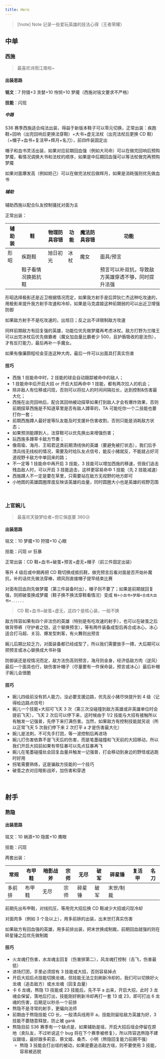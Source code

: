 ```yaml
---
title: Hero
---
```


> [!note] Note
> 记录一些爱玩英雄的技法心得（王者荣耀）

## 中单

### 西施

> 最喜欢诗雨江南啦~
#### 出装思路

**铭文**：7 狩猎+3 贪婪+10 怜悯+10 梦魇（西施对铭文要求不严格）

**技能**：闪现

##### 中路

S36 赛季西施适合纯法出装，得益于新版本鞋子可以零元切换，正常出装：疾跑鞋+回响（出完回响后更换法穿鞋）+大书+虚无法杖（出完法杖后更换 CD 鞋）（+帽子+血书+复活甲+辉月+名刀），前四件装固定出

帽子和血书灵活出装，如果对应前期回血强（例如大司命）可以在做完回响后预购梦魇，看情况调换大书和法杖的顺序，如果是中后期回血强可以等法杖做完再预购梦魇

如果对面爆发高（例如妲己）可以在做完法杖后做辉月，如果是消耗强则优先做血书

##### 辅助

辅助西施以配合队友控制骚扰对面为主

正常出装：

| 辅助装 | 鞋         | 物理防具容错 | 功能  | 魔法防具容错 | 功能                        |
| --- | --------- | ------ | --- | ------ | ------------------------- |
| 形昭  | 疾跑鞋       | 旭日初光   | 冰杖  | 魔女     | 面具/预言                     |
|     | 鞋子看情况换抵抗鞋 |        |     |        | 预言可以补双抗，导致敌方英雄穿透不够，同时提升法强 |

形昭选择极影还是近卫根据情况而定，如果我方射手是后羿狄仁杰这种吃攻速的，用极影来提升我方射手攻速和冷却，如果是马克虞姬这种前期弱的可以出近卫增强防御

如果敌方射手不是吃攻速的，出旭日；反之出不详限制敌方攻速

同样前期敌方有回复强的英雄，功能位优先做梦魇再考虑冰杖。敌方打野为兰陵王可以出完冰杖后优先做霸者（魔女加血量比霸者少 500，且护盾吸收的是法伤），才有反打能力，最后再补一手魔女。

如果有像廉颇程咬金亚连这种大肉，最后一件可以出面具打真实伤害

#### 技巧

- 西施 1 技能命中时，2 技能的球会自动跟踪被命中的敌人；
- 1 技能命中后开启大招  or 开启大招再命中 1 技能，都有两次拉人的机会；
- 除非敌人有位移或闪现，否则可以将拉人的时间间隔拉长，达到控制&伤害最大化；
- 西施在出完回响后，配合其回响被动探草如果打到敌人才会有爆炸效果，否则前期探草西施是不知道草里是否有敌人蹲草的，TA 可能吃你一个二技能也要打你一套；
- 前期西施蹲人最好是等队友能及时支援补伤害收割，否则只能是消耗敌方状态；
- 如果预测能蹲到人，法穿鞋可以优先换出来增强伤害；
- 玩西施多蹲草卡敌方节奏；
- 像周瑜、海月、王昭君这类前期清线快的英雄（要避免被打状态），我们后手清兵线无线权的情况，需要及时给队友点信号，能反小猪就反，不能就占好河道视野卡敌方中单回来的路；
- 不一定等 1 技能命中再开启 3 技能，3 技能可以增加西施的移速，但我们追击残血敌人时，可以开启 3 技能追击，这样更容易命中 1 技能（先 2 技能减速）
- 西施蹲人不一定是要在草里，只需要站在敌方无视野的地方即可
- 小地图的英雄圆圈厚度反映该英雄的血量，同时圆圈大小也是英雄的视野范围

<br />

### 上官婉儿

> 最喜欢天狼梦绘者~但它保底要 360😥

#### 出装思路

铭文：10 梦魇+10 狩猎+10 心眼

技能：闪现 or 狂暴

正常出装：CD 鞋+血书+破茧+预言+虚无+帽子（前三件固定出装）

等升 4 级后或中期再把 CD 鞋切换成抵抗鞋，做完预言后看对面是否开始补魔抗，补的话优先做法穿棒，顺风则直接帽子提早结束比赛

对面有回血则先做梦魇（第三件装备时出），帽子则不要了；如果是前期就回复强，则把破茧换成梦魇（鞋子换不换法穿鞋看情况）变成 `鞋+小血书+梦魇+合成大血书+......`

> CD 鞋+血书+破茧+虚无，这四个是核心装，一般不换

敌方阵容如果有四个非法伤的英雄（特别是有吃攻速的射手），也可以在破茧之后做背带裤（守护者之铠，这个替换预言），等有两件装备成型后再合成冰心，冰心适合打马超、关羽、爆发型刺客，有火舞则出预言

婉儿后期比较乏力，对面装备都已经成型了，所以我们需要放手一搏，大后期可以把预言或冰心替换成大书补强

防御装还是视情况而定，敌方法伤高则预言，海月则金身，经济低敌方肉（逆风）最后一个面具也行，缺伤害补帽子（尽量要有一件保命装，预言或冰心）最后补帽子婉儿会很脆

#### 技巧

- 婉儿四级前没有抓人能力，没必要支援边路，优先反小猪尽快提升到 4 级（记得给边路点信号）
- 婉儿一个技能+大招可飞天 3 次（第三次没碰撞到敌方英雄或非英雄单位时会提前飞天），飞天 2 次后可以停下来，这时候由于 1/2 技能与大招有接触所以有触发一记强普，先停下来打满伤害。当然，如果敌方有控制技能就另说（所以正常飞天 5 次我们停下来 2 次打平 a 才是伤害最大化）
- 婉儿是法刺，不可先手打团，等一波控制后再进场
- 婉儿打伤害依靠不是飞天后的伤害，而是笔墨碰撞和飞天前的大招移动，所以我们开启大招前如果有带狂暴可以先点狂暴再飞
- 婉儿在笔墨碰撞处会回复血量并触发一记强普，打会移动到身边的野怪或逃跑时好用
- 拐笔需要熟练，这是骗敌方技能的一个技巧
- 破茧之衣对应暗影战斧，加伤害和穿透

<br />

## 射手

### 熬隐

#### 出装思路

铭文：10 祸源+10 隐匿+10 鹰眼

技能：闪现

两套出装：

| 常规  | 布甲鞋 | 暗影战斧 | 宗师  | 无尽  | 破军  | 碎星锤   | 复活甲 | 名刀  |
| --- | --- | ---- | --- | --- | --- | ----- | --- | --- |
| 多前排 | 布甲鞋 | 无尽   | 宗师  | 碎星锤 | 破军  | 末世/制裁 |     |     |

前期先出布甲鞋，对线抗压，等用完大招后换 CD 鞋减少大招或闪现冷却

对面肉多（例如 3 个及以上），用多前排的出装，出末世打真实伤害

如果敌方有回血强的英雄，用多前排出装，把末世换成制裁，前期回血就强的则在碎星锤之后优先做制裁


#### 技巧

- 火龙魂打伤害，水龙魂主回复（伤害排第二），风龙魂打控制（击飞，伤害最低）
- 进场打团，手里必须捏有 3 技能或大招，否则容易掉点
- 开启大招后点技能切换龙魂，但技能无法立刻刷新冷却的，我们可以切换好火龙魂（追击敌方）或水龙魂（回复血量）
- 卡 6 龙魂，熬隐 13 技能或 23 技能后，先不平 a 出来，开启大招，此时 3 龙魂会保留，落地后打出，技能刚好刷新冷却再打一套 13 或 23，即可打出 6 龙魂的伤害，后期足以秒杀一个前排
- 熬隐不是寻常的射手，更偏向法师
- 前期由于熬隐技能 CD 长，一般清兵线用平 a，技能则留给敌方英雄为好，3 技能不要随意释放，防止被 gank
- 熬隐目前 S36 赛季有一个缺点是，如果辅助是瑶，开启大招后瑶会停留在原地（卖队友，不过听说这个 bug 将在下个赛季被修复），所以阵容选熬隐不建议跟瑶，最好跟多莉亚、蔡文姬、桑杰、小明（熬隐回复能力前期不强）
	- 熬隐 3 技能会打出瑶的被动，如果是要追击敌方瑶，则不要使用 3 技能，容易被逃脱

